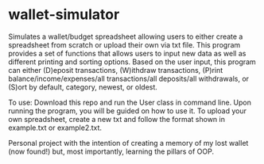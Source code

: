 # wallet-simulator
Simulates a wallet/budget spreadsheet allowing users to either create a spreadsheet from scratch or upload their own via txt file. This program provides a set of functions that allows users to input new data as well as different printing and sorting options. Based on the user input, this program can either (D)eposit transactions, (W)ithdraw transactions, (P)rint balance/income/expenses/all transactions/all deposits/all withdrawals, or (S)ort by default, category, newest, or oldest.

To use: 
Download this repo and run the User class in command line. 
Upon running the program, you will be guided on how to use it.
To upload your own spreadsheet, create a new txt and follow the format shown in example.txt or example2.txt.

Personal project with the intention of creating a memory of my lost wallet (now found!) but, most importantly, learning the pillars of OOP.
